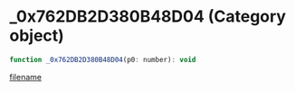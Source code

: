 # _0x762DB2D380B48D04 (Category object)

```js
function _0x762DB2D380B48D04(p0: number): void
```

[filename](_0x762DB2D380B48D04_m.md ':include')